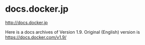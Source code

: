 # docs.docker.jp

http://docs.docker.jp

Here is a docs archives of Version 1.9.
Original (English) version is https://docs.docker.com/v1.9/ 
